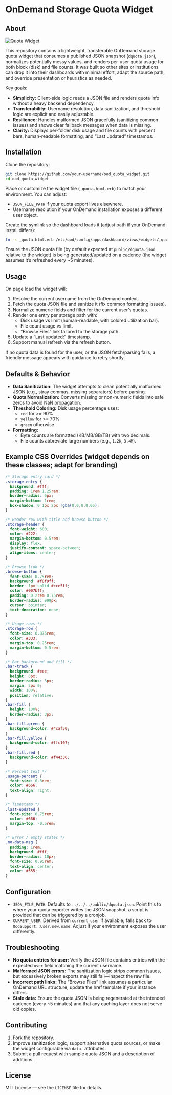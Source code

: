 # OnDemand Storage Quota Widget

## About
![Quota Widget](Screenshot.png)

This repository contains a lightweight, transferable OnDemand storage quota widget that consumes a published JSON snapshot (`dquota.json`), normalizes potentially messy values, and renders per-user quota usage for both block (disk) and file counts. It was built so other sites or institutions can drop it into their dashboards with minimal effort, adapt the source path, and override presentation or heuristics as needed.

Key goals:
- **Simplicity:** Client-side logic reads a JSON file and renders quota info without a heavy backend dependency.  
- **Transferability:** Username resolution, data sanitization, and threshold logic are explicit and easily adjustable.  
- **Resilience:** Handles malformed JSON gracefully (sanitizing common issues) and shows clear fallback messages when data is missing.  
- **Clarity:** Displays per-folder disk usage and file counts with percent bars, human-readable formatting, and “Last updated” timestamps.

## Installation

Clone the repository:

```bash
git clone https://github.com/your-username/ood_quota_widget.git
cd ood_quota_widget
```

Place or customize the widget file (`_quota.html.erb`) to match your environment. You can adjust:
- `JSON_FILE_PATH` if your quota export lives elsewhere.
- Username resolution if your OnDemand installation exposes a different user object.

Create the symlink so the dashboard loads it (adjust path if your OnDemand install differs):

```bash
ln -s _quota.html.erb /etc/ood/config/apps/dashboard/views/widgets/_quota.html.erb
```

Ensure the JSON quota file (by default expected at `public/dquota.json` relative to the widget) is being generated/updated on a cadence (the widget assumes it’s refreshed every ~5 minutes).

## Usage

On page load the widget will:
1. Resolve the current username from the OnDemand context.  
2. Fetch the quota JSON file and sanitize it (fix common formatting issues).  
3. Normalize numeric fields and filter for the current user’s quotas.  
4. Render one entry per storage path with:
   - Disk usage vs limit (human-readable, with colored utilization bar).  
   - File count usage vs limit.  
   - “Browse Files” link tailored to the storage path.  
5. Update a “Last updated:” timestamp.  
6. Support manual refresh via the refresh button.

If no quota data is found for the user, or the JSON fetch/parsing fails, a friendly message appears with guidance to retry shortly.

## Defaults & Behavior

- **Data Sanitization:** The widget attempts to clean potentially malformed JSON (e.g., stray commas, missing separators) before parsing.  
- **Quota Normalization:** Converts missing or non-numeric fields into safe zeros to avoid NaN propagation.  
- **Threshold Coloring:** Disk usage percentage uses:
  - `red` for >= 90%  
  - `yellow` for >= 70%  
  - `green` otherwise  
- **Formatting:**  
  - Byte counts are formatted (KB/MB/GB/TB) with two decimals.  
  - File counts abbreviate large numbers (e.g., `1.2K`, `3.4M`).

## Example CSS Overrides (widget depends on these classes; adapt for branding)

```css
/* Storage entry card */
.storage-entry {
  background: #fff;
  padding: 1rem 1.25rem;
  border-radius: 6px;
  margin-bottom: 1rem;
  box-shadow: 0 1px 2px rgba(0,0,0,0.05);
}

/* Header row with title and browse button */
.storage-header {
  font-weight: 600;
  color: #222;
  margin-bottom: 0.5rem;
  display: flex;
  justify-content: space-between;
  align-items: center;
}

/* Browse link */
.browse-button {
  font-size: 0.75rem;
  background: #f0f9ff;
  border: 1px solid #cce5ff;
  color: #007bff;
  padding: 0.2rem 0.75rem;
  border-radius: 999px;
  cursor: pointer;
  text-decoration: none;
}

/* Usage rows */
.storage-row {
  font-size: 0.875rem;
  color: #333;
  margin-top: 0.25rem;
  margin-bottom: 0.5rem;
}

/* Bar background and fill */
.bar-track {
  background: #eee;
  height: 6px;
  border-radius: 3px;
  margin: 5px 0;
  width: 100%;
  position: relative;
}
.bar-fill {
  height: 100%;
  border-radius: 3px;
}
.bar-fill.green {
  background-color: #4caf50;
}
.bar-fill.yellow {
  background-color: #ffc107;
}
.bar-fill.red {
  background-color: #f44336;
}

/* Percent text */
.usage-percent {
  font-size: 0.8rem;
  color: #666;
  text-align: right;
}

/* Timestamp */
.last-updated {
  font-size: 0.75rem;
  color: #666;
  margin-top: -0.5rem;
}

/* Error / empty states */
.no-data-msg {
  padding: 1rem;
  background: #fff;
  border-radius: 10px;
  font-size: 0.95rem;
  text-align: center;
  color: #555;
}
```

## Configuration

- `JSON_FILE_PATH`: Defaults to `../../../public/dquota.json`. Point this to where your quota exporter writes the JSON snapshot. a script is provided that can be triggered by a cronjob.
- `CURRENT_USER`: Derived from `current_user` if available; falls back to `OodSupport::User.new.name`. Adjust if your environment exposes the user differently.

## Troubleshooting

- **No quota entries for user:** Verify the JSON file contains entries with the expected `user` field matching the current username.  
- **Malformed JSON errors:** The sanitization logic strips common issues, but excessively broken exports may still fail—inspect the raw file.  
- **Incorrect path links:** The “Browse Files” link assumes a particular OnDemand URL structure; update the href template if your instance differs.  
- **Stale data:** Ensure the quota JSON is being regenerated at the intended cadence (every ~5 minutes) and that any caching layer does not serve old copies.

## Contributing

1. Fork the repository.  
2. Improve sanitization logic, support alternative quota sources, or make the widget configurable via `data-` attributes.  
3. Submit a pull request with sample quota JSON and a description of additions.

## License

MIT License — see the `LICENSE` file for details.
